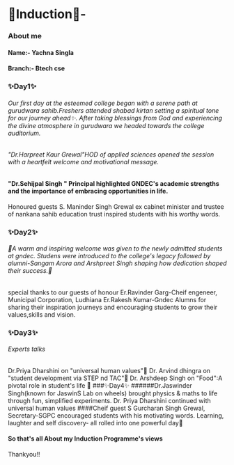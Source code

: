 # 🌟Induction🌟-
### About me 
#### Name:- Yachna Singla
#### Branch:- Btech cse 

### ✨Day1✨
###### Our first day at the esteemed college began with a serene path at gurudwara sahib.Freshers attended shabad kirtan setting a spiritual tone for our journey ahead✨. After taking blessings from God and experiencing the divine atmosphere in gurudwara we headed towards the college auditorium.
###### "Dr.Harpreet Kaur Grewal"HOD of applied sciences opened the session with a heartfelt welcome and motivational message.

#### "Dr.Sehijpal Singh " Principal highlighted GNDEC's academic strengths and the importance of embracing opportunities in life.
Honoured guests S. Maninder Singh Grewal ex cabinet minister and trustee of nankana sahib education trust inspired students with his worthy words.


### ✨Day2✨
###### 🌟A warm and inspiring welcome was given to the newly admitted students at gndec. Studens were introduced to the college's legacy followed by alumni-Sangam Arora and Arshpreet Singh shaping how dedication shaped their success.🌟
special thanks to our guests of honour 
Er.Ravinder Garg-Cheif engeneer, Municipal Corporation, Ludhiana 
Er.Rakesh Kumar-Gndec Alumns
for sharing their inspiration journeys and encouraging students to grow their values,skills and vision.
### ✨Day3✨
###### Experts talks 
Dr.Priya Dharshini on "universal human values"🌺
Dr. Arvind dhingra on "student development via STEP nd TAC"🌺
Dr. Arshdeep Singh on "Food":A pivotal role in student's life 🌺
###✨Day4✨
######Dr.Jaswinder Singh(known for JaswinS Lab on wheels) brought physics & maths to life through fun, simplified experiments.
Dr. Priya Dharshini continued with universal human values 
####Cheif guest S Gurcharan Singh Grewal, Secretary-SGPC encouraged students with his motivating words.
Learning, laughter and self discovery- all rolled into one powerful day💫
#### So that's all About my Induction Programme's views 
Thankyou!!

